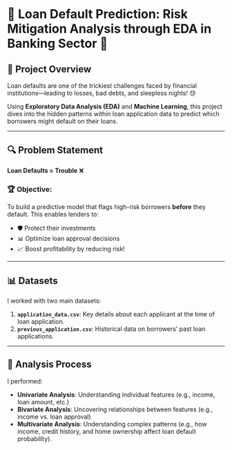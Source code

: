 # 💸 Loan Default Prediction: Risk Mitigation Analysis through EDA in Banking Sector 🚀

## 📜 Project Overview
Loan defaults are one of the trickiest challenges faced by financial institutions—leading to losses, bad debts, and sleepless nights! 😓

Using **Exploratory Data Analysis (EDA)** and **Machine Learning**, this project dives into the hidden patterns within loan application data to predict which borrowers might default on their loans.

---

## 🔍 Problem Statement
**Loan Defaults = Trouble** ❌

### 🏆 **Objective**:
To build a predictive model that flags high-risk borrowers **before** they default. This enables lenders to:
- 🛡️ Protect their investments
- 📊 Optimize loan approval decisions
- 📈 Boost profitability by reducing risk!

---

## 📊 Datasets
I worked with two main datasets:
1. **`application_data.csv`**: Key details about each applicant at the time of loan application.
2. **`previous_application.csv`**: Historical data on borrowers’ past loan applications.

---

## 🧠 Analysis Process
I performed:
- **Univariate Analysis**: Understanding individual features (e.g., income, loan amount, etc.)
- **Bivariate Analysis**: Uncovering relationships between features (e.g., income vs. loan approval)
- **Multivariate Analysis**: Understanding complex patterns (e.g., how income, credit history, and home ownership affect loan default probability).


